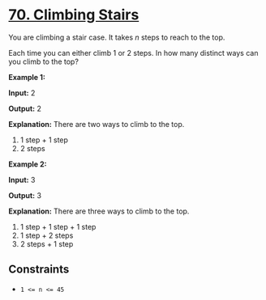 # [70. Climbing Stairs](https://leetcode.com/problems/climbing-stairs/)

You are climbing a stair case. It takes _n_ steps to reach to the top.

Each time you can either climb 1 or 2 steps. In how many distinct ways can you climb to the top?

**Example 1:**

**Input:** 2

**Output:** 2

**Explanation:** There are two ways to climb to the top.

1. 1 step + 1 step
2. 2 steps

**Example 2:**

**Input:** 3

**Output:** 3

**Explanation:** There are three ways to climb to the top.

1. 1 step + 1 step + 1 step
2. 1 step + 2 steps
3. 2 steps + 1 step

## Constraints

- `1 <= n <= 45`
